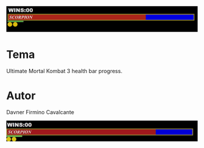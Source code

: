 
<img src="/UMK3 health bar.png" alt="UMK3 health bar">

# Tema

Ultimate Mortal Kombat 3 health bar progress.

# Autor

Davner Firmino Cavalcante

<img src="/umk3bar.gif" alt="">